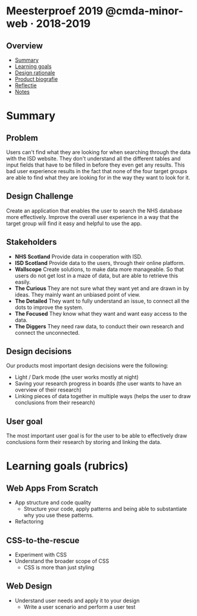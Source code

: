# Meesterproef 2019 @cmda-minor-web · 2018-2019

## Overview
* [Summary](#Summary)
* [Learning goals](#Learning-goals-(rubrics))
* [Design rationale](https://github.com/Maikxx/360-wallscope/blob/master/docs/DESIGN_RATIONAL.md)
* [Product biografie](./product-biografie/README.md)
* [Reflectie](./reflectie/README.md)
* [Notes](./360-wallscope/README.md)

# Summary
## Problem
Users can't find what they are looking for when searching through the data with the ISD website. They don't understand all the different tables and input fields that have to be filled in before they even get any results. This bad user experience results in the fact that none of the four target groups are able to find what they are looking for in the way they want to look for it.

## Design Challenge
Create an application that enables the user to search the NHS database more effectively. Improve the overall user experience in a way that the target group will find it easy and helpful to use the app.

## Stakeholders
* **NHS Scotland**
    Provide data in cooperation with ISD.
* **ISD Scotland**
    Provide data to the users, through their online platform.
* **Wallscope**
    Create solutions, to make data more manageable. So that users do not get lost in a maze of data, but are able to retrieve this easily.
* **The Curious**
    They are not sure what they want yet and are drawn in by ideas. They mainly want an unbiased point of view.
* **The Detailed**
    They want to fully understand an issue, to connect all the dots to improve the system.
* **The Focused**
    They know what they want and want easy access to the data.
* **The Diggers**
    They need raw data, to conduct their own research and connect the unconnected.

## Design decisions
Our products most important design decisions were the following:

* Light / Dark mode (the user works mostly at night)
* Saving your research progress in boards (the user wants to have an overview of their research)
* Linking pieces of data together in multiple ways (helps the user to draw conclusions from their research)

## User goal
The most important user goal is for the user to be able to effectively draw conclusions form their research by storing and linking the data. 

# Learning goals (rubrics)
## Web Apps From Scratch
* App structure and code quality
    * Structure your code, apply patterns and being able to substantiate why you use these patterns.
* Refactoring

## CSS-to-the-rescue
* Experiment with CSS
* Understand the broader scope of CSS
    * CSS is more than just styling

## Web Design
* Understand user needs and apply it to your design
    * Write a user scenario and perform a user test
